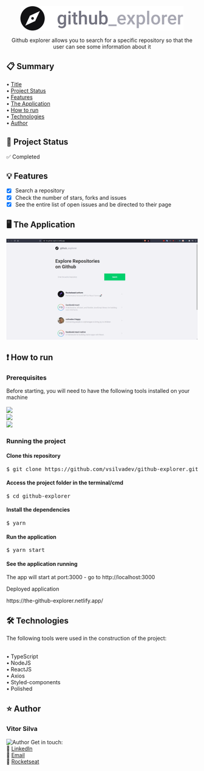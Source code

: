 <div align="center">
<a name="title"></a>
<img src="https://github.com/vsilvadev/github-explorer/blob/main/src/assets/logo.svg" alt="Github Explorer Logo">
</div>

<p align="center">Github explorer allows you to search for a specific repository so that the user can see some information about it</p>

<h2>📋 Summary</h2>
  • <a href="#title">Title</a> <br>
  • <a href="#project_status">Project Status</a> <br>
  • <a href="#features">Features</a> <br>
  • <a href="#application">The Application</a> <br>
  • <a href="#how-to">How to run</a> <br>
  • <a href="#tech">Technologies</a> <br>
  • <a href="#author">Author</a> <br>

<h2>🚀 Project Status<a name="project_status"></a></h2>
✅ Completed

<h2>💡 Features<a name="features"></a></h2>

- [x] Search a repository
- [x] Check the number of stars, forks and issues
- [x] See the entire list of open issues and be directed to their page

<h2>🖥 The Application<a name="application"></a></h2>
<img src="https://github.com/vsilvadev/github-explorer/blob/main/git_files/github-explorer-projectgif.gif" alt="Running Application">

<h2>❗ How to run<a name="how-to"></a></h2>
<h3>Prerequisites</h3>
Before starting, you will need to have the following tools installed on your machine<br><br>
<a href="https://git-scm.com">
<img src="https://img.shields.io/static/v1?label=Install&message=GIT&color=f14e32&style=for-the-badge"/>
</a>
<br>
<a href="https://nodejs.org">
<img src="https://img.shields.io/static/v1?label=Install&message=NODE.JS&color=43853d&style=for-the-badge"/>
</a>
<br>
<a href="https://classic.yarnpkg.com/en/docs/install/#windows-stable">
<img src="https://img.shields.io/static/v1?label=Install&message=YARN&color=2188b6&style=for-the-badge"/>
</a>

<h3>Running the project</h3>

<h4>Clone this repository</h4>
<pre>
$ git clone https://github.com/vsilvadev/github-explorer.git
</pre>

<h4>Access the project folder in the terminal/cmd</h4>
<pre>
$ cd github-explorer
</pre>

<h4>Install the dependencies</h4>
<pre>
$ yarn 
</pre>

<h4>Run the application</h4>
<pre>
$ yarn start
</pre>

<h4>See the application running</h4>
<p>The app will start at port:3000 - go to http://localhost:3000</p

<h4>Deployed application</h4>
<p>https://the-github-explorer.netlify.app/</p>

<h2>🛠 Technologies<a name="tech"></a></h2>
The following tools were used in the construction of the project: <br><br>

• TypeScript <br>
• NodeJS <br>
• ReactJS <br>
• Axios <br>
• Styled-components <br>
• Polished <br>

<h2>⭐ Author<a name="author"></a></h2>
<h3>Vitor Silva</h3> 
<img src="https://avatars3.githubusercontent.com/u/60434378?s=400&u=f3497d52861de514e8a1973fd3dce8132ed7aa8d&v=4" alt="Author" width="100" height="100">
Get in touch: <br>
💼 <a href="https://www.linkedin.com/in/vitor-andre-batista-silva/">LinkedIn</a><br>
📧 <a href="mailto:vitorabsilva10@gmail.com">Email</a><br>
🚀 <a href="https://app.rocketseat.com.br/me/function">Rocketseat</a>

